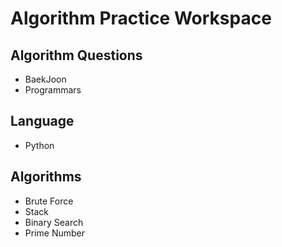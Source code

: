 # Algorithm Practice Workspace 
## Algorithm Questions
* BaekJoon
* Programmars
## Language
* Python
## Algorithms
* Brute Force
* Stack
* Binary Search
* Prime Number
